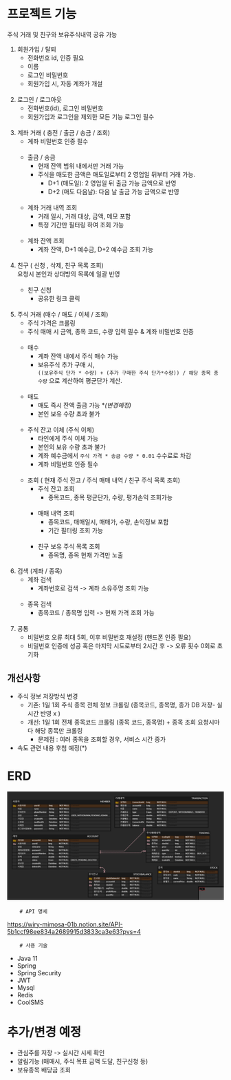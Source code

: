 # 프로젝트 기능
주식 거래 및 친구와 보유주식내역 공유 가능

1. 회원가입 / 탈퇴
    - 전화번호 id, 인증 필요
    - 이름
    - 로그인 비밀번호
    - 회원가입 시, 자동 계좌가 개설 
   <br><br>
2. 로그인 / 로그아웃
    - 전화번호(id), 로그인 비밀번호
    - 회원가입과 로그인을 제외한 모든 기능 로그인 필수
      <br><br>
3. 계좌 거래 ( 충전 / 출금 / 송금 / 조회)
    - 계좌 비밀번호 인증 필수
      <br><br>
    - 출금 / 송금
        - 현재 잔액 범위 내에서만 거래 가능
        - 주식을 매도한 금액은 매도일로부터 2 영업일 뒤부터 거래 가능.
            - D+1 (매도일): 2 영업일 뒤 출금 가능 금액으로 반영
            - D+2 (매도 다음날): 다음 날 출금 가능 금액으로 반영
              <br><br>
    - 계좌 거래 내역 조회
        - 거래 일시, 거래 대상, 금액, 메모 포함
        - 특정 기간만 필터링 하여 조회 가능
          <br><br>
    - 계좌 잔액 조회
        - 계좌 잔액, D+1 예수금, D+2 예수금 조회 가능
          <br><br>
4. 친구 ( 신청 , 삭제, 친구 목록 조회)<br>
   요청시 본인과 상대방의 목록에 일괄 반영
   <br><br>
    - 친구 신청
        - 공유한 링크 클릭
          <br><br>
5. 주식 거래 (매수 / 매도 / 이체 / 조회)
    - 주식 가격은 크롤링
    - 주식 매매 시 금액, 종목 코드, 수량 입력 필수 & 계좌 비밀번호 인증
      <br><br>
    - 매수
        - 계좌 잔액 내에서 주식 매수 가능
        - 보유주식 추가 구매 시,
          <br>`((보유주식 단가 * 수량) + (추가 구매한 주식 단가*수량)) / 해당 종목 총 수량` 으로 계산하여 평균단가 계산.
          <br><br>
    - 매도
      - 매도 즉시 잔액 출금 가능  **(*변경예정)**
      - 본인 보유 수량 초과 불가
        <br><br>
    - 주식 잔고 이체 (주식 이체)
        - 타인에게 주식 이체 가능
        - 본인의 보유 수량 초과 불가
        - 계좌 예수금에서 `주식 가격 * 송금 수량 * 0.01` 수수료로 차감
        - 계좌 비밀번호 인증 필수
          <br><br>
    - 조회 ( 현재 주식 잔고 / 주식 매매 내역 / 친구 주식 목록 조회)
        - 주식 잔고 조회
            - 종목코드, 종목 평균단가, 수량, 평가손익 조회가능
              <br><br>
        - 매매 내역 조회
            - 종목코드, 매매일시, 매매가, 수량, 손익정보 포함
            - 기간 필터링 조회 가능
              <br><br>
        - 친구 보유 주식 목록 조회
            - 종목명, 종목 현재 가격만 노출
              <br><br>
6. 검색 (계좌 / 종목)
    - 계좌 검색
        - 계좌번호로 검색 -> 계좌 소유주명 조회 가능
          <br><br>
    - 종목 검색
        - 종목코드 / 종목명 입력 -> 현재 가격 조회 가능
          <br><br>
7. 공통
    - 비밀번호 오류 최대 5회, 이후 비밀번호 재설정 (핸드폰 인증 필요)
    - 비밀번호 인증에 성공 혹은 마지막 시도로부터 2시간 후 -> 오류 횟수 0회로 초기화


## 개선사항
- 주식 정보 저장방식 변경
    - 기존: 1일 1회 주식 종목 전체 정보 크롤링 (종목코드, 종목명, 종가 DB 저장- 실시간 반영 x )
    - 개선: 1일 1회 전체 종목코드 크롤링 (종목 코드, 종목명) + 종목 조회 요청시마다 해당 종목만 크롤링
        - 문제점 : 여러 종목을 조회할 경우, 서비스 시간 증가
- 속도 관련 내용 후첨 예정(*)

# ERD
![img.png](doc/img/img.png)

		# API 명세
https://wiry-mimosa-01b.notion.site/API-5b1ccf98ee834a2689915d3833ca3e63?pvs=4

		# 사용 기술
- Java 11
- Spring
- Spring Security
- JWT
- Mysql
- Redis
- CoolSMS

# 추가/변경 예정
- 관심주를 저장 -> 실시간 시세 확인
- 알림기능 (매매시, 주식 목표 금액 도달, 친구신청 등)
- 보유종목 배당금 조회